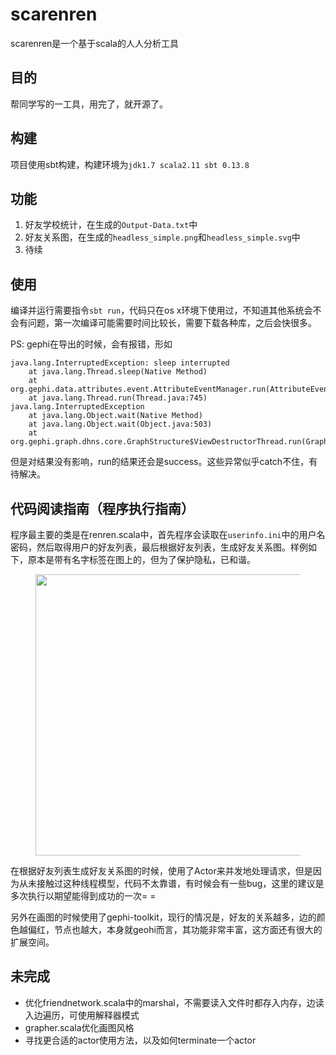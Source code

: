 # scarenren

scarenren是一个基于scala的人人分析工具

## 目的

帮同学写的一工具，用完了，就开源了。

## 构建

项目使用sbt构建，构建环境为`jdk1.7 scala2.11 sbt 0.13.8`

## 功能

1. 好友学校统计，在生成的`Output-Data.txt`中
2. 好友关系图，在生成的`headless_simple.png`和`headless_simple.svg`中
3. 待续

## 使用

编译并运行需要指令`sbt run`，代码只在os x环境下使用过，不知道其他系统会不会有问题，第一次编译可能需要时间比较长，需要下载各种库，之后会快很多。

PS: gephi在导出的时候，会有报错，形如
	
	java.lang.InterruptedException: sleep interrupted
		at java.lang.Thread.sleep(Native Method)
		at org.gephi.data.attributes.event.AttributeEventManager.run(AttributeEventManager.java:87)
		at java.lang.Thread.run(Thread.java:745)
	java.lang.InterruptedException
		at java.lang.Object.wait(Native Method)
		at java.lang.Object.wait(Object.java:503)
		at org.gephi.graph.dhns.core.GraphStructure$ViewDestructorThread.run(GraphStructure.java:240)

但是对结果没有影响，run的结果还会是success。这些异常似乎catch不住，有待解决。

## 代码阅读指南（程序执行指南）

程序最主要的类是在renren.scala中，首先程序会读取在`userinfo.ini`中的用户名密码，然后取得用户的好友列表，最后根据好友列表，生成好友关系图。样例如下，原本是带有名字标签在图上的，但为了保护隐私，已和谐。

<figure>
	<img src="http://gaocegege.com/scala-renren/example.png" height="450">
</figure>

在根据好友列表生成好友关系图的时候，使用了Actor来并发地处理请求，但是因为从未接触过这种线程模型，代码不太靠谱，有时候会有一些bug，这里的建议是多次执行以期望能得到成功的一次= =

另外在画图的时候使用了gephi-toolkit，现行的情况是，好友的关系越多，边的颜色越偏红，节点也越大，本身就geohi而言，其功能非常丰富，这方面还有很大的扩展空间。

## 未完成

* 优化friendnetwork.scala中的marshal，不需要读入文件时都存入内存，边读入边遍历，可使用解释器模式
* grapher.scala优化画图风格
* 寻找更合适的actor使用方法，以及如何terminate一个actor